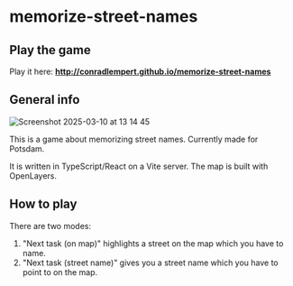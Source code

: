 # memorize-street-names

## Play the game

Play it here: **http://conradlempert.github.io/memorize-street-names**

## General info

![Screenshot 2025-03-10 at 13 14 45](https://github.com/user-attachments/assets/bf81bcda-b511-45db-abb4-987a2bdd6aa0)

This is a game about memorizing street names. Currently made for Potsdam.

It is written in TypeScript/React on a Vite server. The map is built with OpenLayers.

## How to play

There are two modes:
1. "Next task (on map)" highlights a street on the map which you have to name.
2. "Next task (street name)" gives you a street name which you have to point to on the map.
